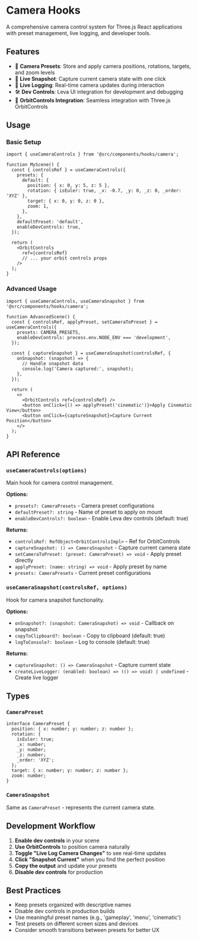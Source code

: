 # Camera Hooks

A comprehensive camera control system for Three.js React applications with preset management, live logging, and developer tools.

## Features

- 🎯 **Camera Presets**: Store and apply camera positions, rotations, targets, and zoom levels
- 📸 **Live Snapshot**: Capture current camera state with one click
- 🎥 **Live Logging**: Real-time camera updates during interaction
- 🛠️ **Dev Controls**: Leva UI integration for development and debugging
- 🔧 **OrbitControls Integration**: Seamless integration with Three.js OrbitControls

## Usage

### Basic Setup

```tsx
import { useCameraControls } from '@src/components/hooks/camera';

function MyScene() {
  const { controlsRef } = useCameraControls({
    presets: {
      default: {
        position: { x: 0, y: 5, z: 5 },
        rotation: { isEuler: true, _x: -0.7, _y: 0, _z: 0, _order: 'XYZ' },
        target: { x: 0, y: 0, z: 0 },
        zoom: 1,
      },
    },
    defaultPreset: 'default',
    enableDevControls: true,
  });

  return (
    <OrbitControls
      ref={controlsRef}
      // ... your orbit controls props
    />
  );
}
```

### Advanced Usage

```tsx
import { useCameraControls, useCameraSnapshot } from '@src/components/hooks/camera';

function AdvancedScene() {
  const { controlsRef, applyPreset, setCameraToPreset } = useCameraControls({
    presets: CAMERA_PRESETS,
    enableDevControls: process.env.NODE_ENV === 'development',
  });

  const { captureSnapshot } = useCameraSnapshot(controlsRef, {
    onSnapshot: (snapshot) => {
      // Handle snapshot data
      console.log('Camera captured:', snapshot);
    },
  });

  return (
    <>
      <OrbitControls ref={controlsRef} />
      <button onClick={() => applyPreset('cinematic')}>Apply Cinematic View</button>
      <button onClick={captureSnapshot}>Capture Current Position</button>
    </>
  );
}
```

## API Reference

### `useCameraControls(options)`

Main hook for camera control management.

**Options:**

- `presets?: CameraPresets` - Camera preset configurations
- `defaultPreset?: string` - Name of preset to apply on mount
- `enableDevControls?: boolean` - Enable Leva dev controls (default: true)

**Returns:**

- `controlsRef: RefObject<OrbitControlsImpl>` - Ref for OrbitControls
- `captureSnapshot: () => CameraSnapshot` - Capture current camera state
- `setCameraToPreset: (preset: CameraPreset) => void` - Apply preset directly
- `applyPreset: (name: string) => void` - Apply preset by name
- `presets: CameraPresets` - Current preset configurations

### `useCameraSnapshot(controlsRef, options)`

Hook for camera snapshot functionality.

**Options:**

- `onSnapshot?: (snapshot: CameraSnapshot) => void` - Callback on snapshot
- `copyToClipboard?: boolean` - Copy to clipboard (default: true)
- `logToConsole?: boolean` - Log to console (default: true)

**Returns:**

- `captureSnapshot: () => CameraSnapshot` - Capture current state
- `createLiveLogger: (enabled: boolean) => (() => void) | undefined` - Create live logger

## Types

### `CameraPreset`

```tsx
interface CameraPreset {
  position: { x: number; y: number; z: number };
  rotation: {
    isEuler: true;
    _x: number;
    _y: number;
    _z: number;
    _order: 'XYZ';
  };
  target: { x: number; y: number; z: number };
  zoom: number;
}
```

### `CameraSnapshot`

Same as `CameraPreset` - represents the current camera state.

## Development Workflow

1. **Enable dev controls** in your scene
2. **Use OrbitControls** to position camera naturally
3. **Toggle "Live Log Camera Changes"** to see real-time updates
4. **Click "Snapshot Current"** when you find the perfect position
5. **Copy the output** and update your presets
6. **Disable dev controls** for production

## Best Practices

- Keep presets organized with descriptive names
- Disable dev controls in production builds
- Use meaningful preset names (e.g., 'gameplay', 'menu', 'cinematic')
- Test presets on different screen sizes and devices
- Consider smooth transitions between presets for better UX

